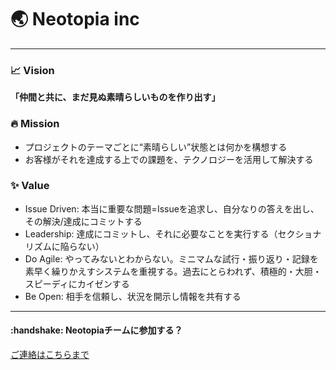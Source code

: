 # :earth_asia: Neotopia inc

---

### :chart_with_upwards_trend: Vision

**「仲間と共に、まだ見ぬ素晴らしいものを作り出す」**

### :fire: Mission

- プロジェクトのテーマごとに“素晴らしい”状態とは何かを構想する
- お客様がそれを達成する上での課題を、テクノロジーを活用して解決する

### :sparkles: Value

- Issue Driven: 本当に重要な問題=Issueを追求し、自分なりの答えを出し、その解決/達成にコミットする
- Leadership: 達成にコミットし、それに必要なことを実行する（セクショナリズムに陥らない）
- Do Agile: やってみないとわからない。ミニマムな試行・振り返り・記録を素早く繰りかえすシステムを重視する。過去にとらわれず、積極的・大胆・スピーディにカイゼンする
- Be Open: 相手を信頼し、状況を開示し情報を共有する

---


<h4>:handshake: Neotopiaチームに参加する？</h4>

[ご連絡はこちらまで](mailto:hayashi.yuto@neotopia.site?subject=Neotopiaへの問い合わせ&body=Neotopia代表%20林裕人宛%0D%0A%0D%0A%0D%0A—————————%0D%0Aお名前とご所属をお書きください)

